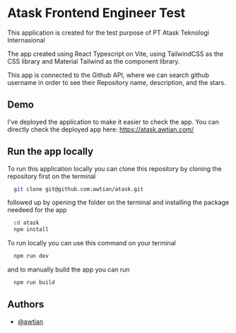 
# Atask Frontend Engineer Test 

This application is created for the test purpose of PT Atask Teknologi Internasional 

The app created using React Typescript on Vite, using TailwindCSS as the CSS library and Material Tailwind as the component library.

This app is connected to the Github API, where we can search github username in order to see their Repository name, description, and the stars. 



## Demo

I've deployed the application to make it easier to check the app. You can directly check the deployed app here: https://atask.awtian.com/


## Run the app locally

To run this application locally you can clone this repository by cloning the repository first on the terminal 

```bash
  git clone git@github.com:awtian/atask.git
```

followed up by opening the folder on the terminal and installing the package needeed for the app 

```bash
  cd atask
  npm install
```

To run locally you can use this command on your terminal
```bash
  npm run dev 
```

and to manually build the app you can run
```bash
  npm run build 
```
## Authors

- [@awtian](https://www.github.com/awtian)

